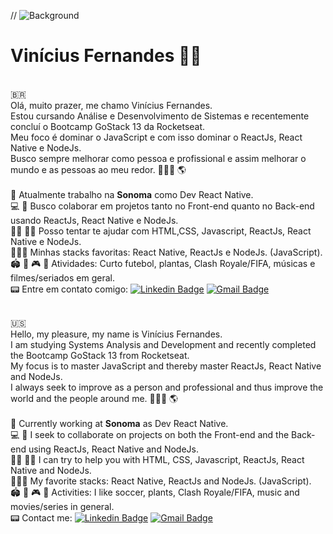 // ![Background](https://github.com/ViniCleFer/viniciusclementefernandes/blob/master/assets/background.png)
# Vinícius Fernandes  🖖🏽

<br/>🇧🇷
<br/>Olá, muito prazer, me chamo Vinícius Fernandes.
<br/> Estou cursando Análise e Desenvolvimento de Sistemas e recentemente concluí o Bootcamp GoStack 13 da Rocketseat.
<br/> Meu foco é dominar o JavaScript e com isso dominar o ReactJs, React Native e NodeJs. 
<br/> Busco sempre melhorar como pessoa e profissional e assim melhorar o mundo e as pessoas ao meu redor. 👨🏽‍💻  🌎
<br/>
<br/> 🚀 Atualmente trabalho na **Sonoma** como Dev React Native.
<br/> 💻 💙 Busco colaborar em projetos tanto no Front-end quanto no Back-end usando ReactJs, React Native e NodeJs. 
<br/> 🤞🏼 🤙🏽 Posso tentar te ajudar com HTML,CSS, Javascript,  ReactJs, React Native e NodeJs.
<br/> 👨🏽‍💻 Minhas stacks favoritas: React Native, ReactJs e NodeJs. (JavaScript).
<br/> 🏟️ 🎄 🎮 🎵 Atividades: Curto futebol, plantas, Clash Royale/FIFA, músicas e filmes/seriados em geral.
<br/> 📟 Entre em contato comigo: [![Linkedin Badge](https://img.shields.io/badge/-ViníciusFernandes-blue?style=flat-square&logo=Linkedin&logoColor=white&link=https://https://www.linkedin.com/in/viniclefer/)](https://www.linkedin.com/in/viniclefer/) 
[![Gmail Badge](https://img.shields.io/badge/-viniciusclementefernandes@gmail.com-c14438?style=flat-square&logo=Gmail&logoColor=white&link=mailto:viniciusclementefernandes@gmail.com)](mailto:viniciusclementefernandes@gmail.com)

<br/>🇺🇸
<br/>Hello, my pleasure, my name is Vinícius Fernandes.
<br/> I am studying Systems Analysis and Development and recently completed the Bootcamp GoStack 13 from Rocketseat.
<br/> My focus is to master JavaScript and thereby master ReactJs, React Native and NodeJs.
<br/> I always seek to improve as a person and professional and thus improve the world and the people around me. 👨🏽‍💻 🌎
<br/>
<br/> 🚀 Currently working at **Sonoma** as Dev React Native.
<br/> 💻 💙 I seek to collaborate on projects on both the Front-end and the Back-end using ReactJs, React Native and NodeJs.
<br/> 🤞🏼 🤙🏽 I can try to help you with HTML, CSS, Javascript, ReactJs, React Native and NodeJs.
<br/> 👨🏽‍💻 My favorite stacks: React Native, ReactJs and NodeJs. (JavaScript).
<br/> 🏟️ 🎄 🎮 🎵 Activities: I like soccer, plants, Clash Royale/FIFA, music and movies/series in general.
<br/> 📟 Contact me: [![Linkedin Badge](https://img.shields.io/badge/-ViníciusFernandes-blue?style=flat-square&logo=Linkedin&logoColor=white&link=https://https://www.linkedin.com/in/viniclefer/)](https://www.linkedin.com/in/viniclefer/) 
[![Gmail Badge](https://img.shields.io/badge/-viniciusclementefernandes@gmail.com-c14438?style=flat-square&logo=Gmail&logoColor=white&link=mailto:viniciusclementefernandes@gmail.com)](mailto:viniciusclementefernandes@gmail.com)
